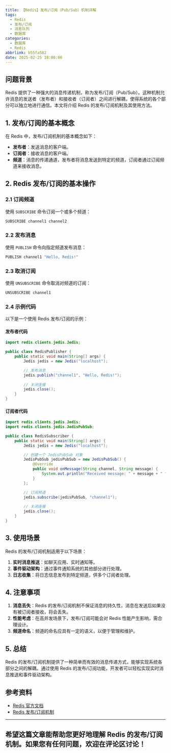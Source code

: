 ```yaml
---
title: 【Redis】发布/订阅（Pub/Sub）机制详解
tags:
  - Redis
  - 发布/订阅
  - 消息队列
  - 数据库
categories:
  - 数据库
  - Redis
abbrlink: b55fa582
date: 2025-02-25 18:00:00
---
```


## 问题背景

Redis 提供了一种强大的消息传递机制，称为发布/订阅（Pub/Sub）。这种机制允许消息的发送者（发布者）和接收者（订阅者）之间进行解耦，使得系统的各个部分可以独立地进行通信。本文将介绍 Redis 的发布/订阅机制及其使用方法。

## 1. 发布/订阅的基本概念

在 Redis 中，发布/订阅机制的基本概念如下：

- **发布者**：发送消息的客户端。
- **订阅者**：接收消息的客户端。
- **频道**：消息的传递通道，发布者将消息发送到特定的频道，订阅者通过订阅频道来接收消息。

## 2. Redis 发布/订阅的基本操作

### 2.1 订阅频道

使用 `SUBSCRIBE` 命令订阅一个或多个频道：

```bash
SUBSCRIBE channel1 channel2
```

### 2.2 发布消息

使用 `PUBLISH` 命令向指定频道发布消息：

```bash
PUBLISH channel1 "Hello, Redis!"
```

### 2.3 取消订阅

使用 `UNSUBSCRIBE` 命令取消对频道的订阅：

```bash
UNSUBSCRIBE channel1
```

### 2.4 示例代码

以下是一个使用 Redis 发布/订阅的示例：

#### 发布者代码

```java
import redis.clients.jedis.Jedis;

public class RedisPublisher {
    public static void main(String[] args) {
        Jedis jedis = new Jedis("localhost");

        // 发布消息
        jedis.publish("channel1", "Hello, Redis!");
        
        // 关闭连接
        jedis.close();
    }
}
```

#### 订阅者代码

```java
import redis.clients.jedis.Jedis;
import redis.clients.jedis.JedisPubSub;

public class RedisSubscriber {
    public static void main(String[] args) {
        Jedis jedis = new Jedis("localhost");

        // 创建一个 JedisPubSub 对象
        JedisPubSub jedisPubSub = new JedisPubSub() {
            @Override
            public void onMessage(String channel, String message) {
                System.out.println("Received message: " + message + " from channel: " + channel);
            }
        };

        // 订阅频道
        jedis.subscribe(jedisPubSub, "channel1");
        
        // 关闭连接
        jedis.close();
    }
}
```

## 3. 使用场景

Redis 的发布/订阅机制适用于以下场景：

1. **实时消息推送**：如聊天应用、实时通知等。
2. **事件驱动架构**：通过事件通知系统的其他部分进行处理。
3. **日志收集**：将日志信息发布到特定频道，供多个订阅者处理。

## 4. 注意事项

1. **消息丢失**：Redis 的发布/订阅机制不保证消息的持久性，消息在发送后如果没有被订阅者接收，将会丢失。
2. **性能考虑**：在高并发场景下，发布/订阅可能会对 Redis 性能产生影响，需合理设计。
3. **频道命名**：频道的命名应具有一定的语义，以便于管理和维护。

## 5. 总结

Redis 的发布/订阅机制提供了一种简单而有效的消息传递方式，能够实现系统各部分之间的解耦。通过使用 Redis 的发布/订阅功能，开发者可以轻松实现实时消息推送和事件驱动架构。

## 参考资料

- [Redis 官方文档](https://redis.io/documentation)
- [Redis 发布/订阅机制](https://redis.io/topics/pubsub)

---

希望这篇文章能帮助您更好地理解 Redis 的发布/订阅机制。如果您有任何问题，欢迎在评论区讨论！
--- 